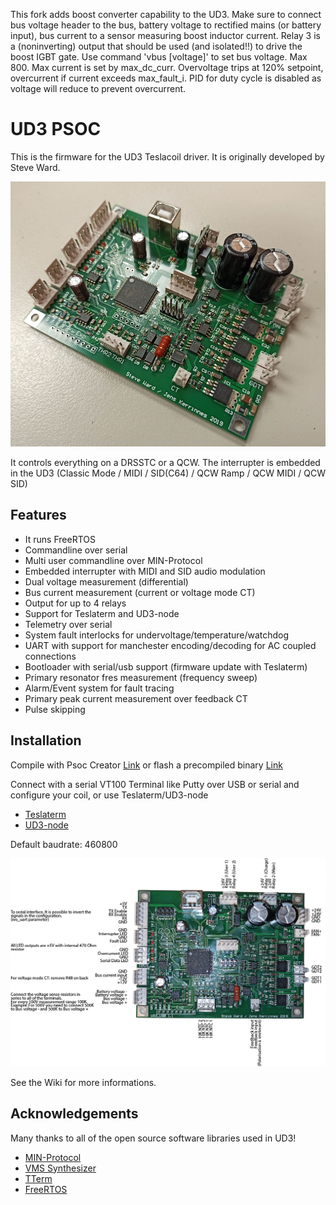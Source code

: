 This fork adds boost converter capability to the UD3. Make sure to connect bus voltage header to the bus, battery voltage to rectified mains (or battery input), bus current to a sensor measuring boost inductor current. Relay 3 is a (noninverting) output that should be used (and isolated!!) to drive the boost IGBT gate. Use command 'vbus [voltage]' to set bus voltage. Max 800. Max current is set by max_dc_curr. Overvoltage trips at 120% setpoint, overcurrent if current exceeds max_fault_i. PID for duty cycle is disabled as voltage will reduce to prevent overcurrent.










UD3 PSOC
======

This is the firmware for the UD3 Teslacoil driver. It is originally developed by Steve Ward.

![UD3](https://github.com/Netzpfuscher/UD3/blob/master/ud3.jpg)

It controls everything on a DRSSTC or a QCW. The interrupter is embedded in the UD3 (Classic Mode / MIDI / SID(C64) / QCW Ramp / QCW MIDI / QCW SID)

Features
--------

* It runs FreeRTOS 
* Commandline over serial
* Multi user commandline over MIN-Protocol
* Embedded interrupter with MIDI and SID audio modulation
* Dual voltage measurement (differential)
* Bus current measurement (current or voltage mode CT)
* Output for up to 4 relays
* Support for Teslaterm and UD3-node
* Telemetry over serial
* System fault interlocks for undervoltage/temperature/watchdog
* UART with support for manchester encoding/decoding for AC coupled connections
* Bootloader with serial/usb support (firmware update with Teslaterm)
* Primary resonator fres measurement (frequency sweep)
* Alarm/Event system for fault tracing
* Primary peak current measurement over feedback CT
* Pulse skipping


Installation
------------

Compile with Psoc Creator [Link](https://www.cypress.com/products/psoc-creator-integrated-design-environment-ide)
or flash a precompiled binary [Link](https://github.com/Netzpfuscher/UD3/tree/master/common/binary)

Connect with a serial VT100 Terminal like Putty over USB or serial and configure your coil, or use Teslaterm/UD3-node
* [Teslaterm](https://github.com/malte0811/Teslaterm/releases)
* [UD3-node](https://github.com/Netzpfuscher/UD3-node)

Default baudrate: 460800

![Pinout](https://github.com/Netzpfuscher/UD3/blob/master/wiki/connections.png)

See the Wiki for more informations.


Acknowledgements
----------------

Many thanks to all of the open source software libraries used in UD3!

* [MIN-Protocol](https://github.com/min-protocol/min)
* [VMS Synthesizer](https://github.com/TMaxElectronics/MidiStick_Firmware)
* [TTerm](https://github.com/TMaxElectronics/TTerm)
* [FreeRTOS](https://www.freertos.org/)
